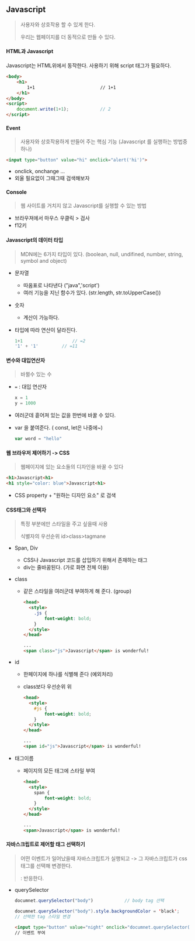 ## Javascript



> 사용자와 상호작용 할 수 있게 한다.
>
> 우리는 웹페이지를 더 동적으로 만들 수 있다.



#### HTML과 Javascript

Javascript는 HTML위에서 동작한다. 사용하기 위해 script 태그가 필요하다.

```html
<body>
    <h1>
        1+1							// 1+1
    </h1>
</body>
<script>
	document.write(1+1);			// 2
</script>
```



#### Event

> 사용자와 상호작용하게 만들어 주는 핵심 기능 (Javascript 를 실행하는 방법중 하나)

```html
<input type="button" value="hi" onclick="alert('hi')">
```



* onclick, onchange ...
* 외울 필요없이 그때그때 검색해보자



#### Console

> 웹 사이트를 거치지 않고 Javascript를 실행할 수 있는 방법

* 브라우져에서 마우스 우클릭 > 검사
* f12키



#### Javascript의 데이터 타입

> MDN에는 6가지 타입이 있다. (boolean, null, undifined, number, string, symbol and object)

* 문자열
  * 따옴표로 나타낸다 ("java",'script')
  * 여러 기능을 지닌 함수가 있다. (str.length, str.toUpperCase())
* 숫자
  * 계산이 가능하다.

* 타입에 따라 연산이 달라진다. 

  ```javascript
  1+1					// =2
  '1' + '1'			// =11
  ```



#### 변수와 대입연산자

> 바뀔수 있는 수

* `=` : 대입 연산자

  ```javascript
  x = 1
  y = 1000
  ```

* 여러군데 흩어져 있는 값을 한번에 바꿀 수 있다.

* var 을 붙여준다. ( const, let은 나중에~)

  ```javascript
  var word = "hello"
  ```



#### 웹 브라우저 제어하기 -> CSS

> 웹페이지에 있는 요소들의 디자인을 바꿀 수 있다

```HTML
<h1>Javascript<h1>
<h1 style="color: blue">Javascript<h1>

```

* CSS property + "원하는 디자인 요소" 로 검색



#### CSS태그와 선택자

> 특정 부분에만 스타일을 주고 싶을때 사용  
>
> 식별자의 우선순위 id>class>tagmane

* Span, Div 

  * CSS나 Javascript 코드를 삽입하기 위해서 존재하는 태그
  * div는 줄바꿈된다. (가로 화면 전체 이용)

* class

  * 같은 스타일을 여러군데 부여하게 해 준다. (group)

    ```html
    <head>
      <style>
        .js {
            font-weight: bold;
        }
      </style>
    </head>
    
    ...
    <span class="js">Javascript</span> is wonderful!
    ```

* id

  * 한페이지에 하나를 식별해 준다 (예외처리)

  * class보다 우선순위 위

    ```html
    <head>
      <style>
        #js {
            font-weight: bold;
        }
      </style>
    </head>
    
    ...
    <span id="js">Javascript</span> is wonderful!
    ```

* 태그이름

  * 페이지의 모든 태그에 스타일 부여

    ```html
    <head>
      <style>
        span {
            font-weight: bold;
        }
      </style>
    </head>
    
    ...
    <span>Javascript</span> is wonderful!
    ```

    

#### 자바스크립트로 제어할 태그 선택하기

> 어떤 이벤트가 일어났을때 자바스크립트가 실행되고 -> 그 자바스크립트가 css태그를 선택해 변경한다.
>
> : 반응한다.

* querySelector

  ```javascript
  documnet.querySelector("body")			// body tag 선택
  ```

  ```java
  documnet.querySelector("body").style.backgroundColor = 'black';		
  // 선택한 tag 스타일 변경
  ```

  ```html
  <input type="button" value="night" onclick="documnet.querySelector('body').style.backgroundColor = 'black';">
  // 이벤트 부여
  ```

  